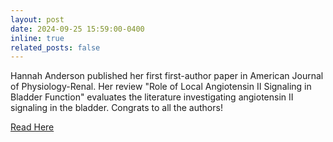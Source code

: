 ```yaml
---
layout: post
date: 2024-09-25 15:59:00-0400
inline: true
related_posts: false
---
```


Hannah Anderson published her first first-author paper in American Journal of Physiology-Renal. Her review "Role of Local Angiotensin II Signaling in Bladder Function" evaluates the literature investigating angiotensin II signaling in the bladder. Congrats to all the authors! 

[Read Here](https://journals.physiology.org/doi/abs/10.1152/ajprenal.00204.2024e)


